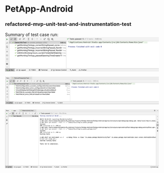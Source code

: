 # PetApp-Android 
 
 ### refactored-mvp-unit-test-and-instrumentation-test
 Summary of test case run:
  ![Summary of date_utils](https://github.com/developer-anees/PetApp-Android/blob/refactored-mvp-unit-test-and-instrumentation-test/images/unit_test_dateutils_result.png)
  
  ![Summary of pet_list](https://github.com/developer-anees/PetApp-Android/blob/refactored-mvp-unit-test-and-instrumentation-test/images/unit_test_petlist_presenter_result.png)
  
  ![Summary of instrumentation](https://github.com/developer-anees/PetApp-Android/blob/refactored-mvp-unit-test-and-instrumentation-test/images/instrumentation_test_result.png)
  